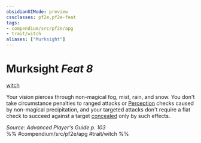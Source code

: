 ```yaml
---
obsidianUIMode: preview
cssclasses: pf2e,pf2e-feat
tags:
- compendium/src/pf2e/apg
- trait/witch
aliases: ["Murksight"]
---
```

# Murksight  *Feat 8*  
[witch](rules/traits/witch-apg.md "Witch Class Trait")  


Your vision pierces through non-magical fog, mist, rain, and snow. You don't take circumstance penalties to ranged attacks or [Perception](compendium/skills.md#Perception) checks caused by non-magical precipitation, and your targeted attacks don't require a flat check to succeed against a target [concealed](rules/conditions.md#Concealed) only by such effects.

*Source: Advanced Player's Guide p. 103*  
%% #compendium/src/pf2e/apg #trait/witch %%
